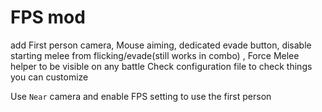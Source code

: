 # FPS mod
add First person camera, Mouse aiming, dedicated evade button, disable starting melee from flicking/evade(still works in combo) , Force Melee helper to be visible on any battle
Check configuration file to check things you can customize

Use `Near` camera and enable FPS setting to use the first person 

